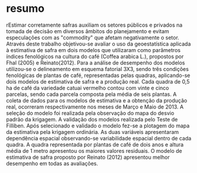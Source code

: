 resumo
======

rEstimar corretamente safras auxiliam os setores públicos e privados na tomada de decisão em diversos âmbitos do planejamento e evitam especulações com as "commodity" que afetam negativamente o setor. Através deste trabalho objetivou-se avaliar o uso da geoestatística aplicada à estimativa de safra em dois modelos que utilizaram como parâmetros índices fenológicos na cultura do café (Coffea arabica L.), propostos por Fhal (2005) e Reinato(2012). Para a análise de desempenho dos modelos utilizou-se o  delineamento  em esquema fatorial 3X3, sendo três condições fenológicas de plantas de café, representadas pelas quadras, aplicando-se  dois modelos de estimativa de safra e a produção real. Cada quadra de 0,5 ha  de café da variedade catuai vermelho contou com vinte e cinco parcelas, sendo cada parcela composta pela média de seis plantas. A coleta de dados para os modelos de estimativa e a obtenção da produção real, ocorreram respectivamente nos meses de Março e Maio de 2013. A seleção do modelo foi realizada pela observação do mapa do desvio padrão da krigagem. A validação dos modelos realizada pelo Teste de Filliben. Após selecionado e validado o modelo fez-se a plotagem do mapa da estimativa pela krigagem ordinária. As duas variáveis apresentaram dependência espacial observando-se variabilidade espacial dentro de cada quadra. A quadra representada por plantas de café de dois anos e altura média de 1 metro apresentou os maiores valores residuais. O modelo de estimativa de safra proposto por Reinato (2012) apresentou melhor desempenho em todas as avaliações.
